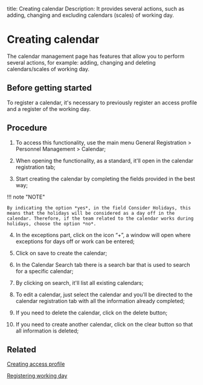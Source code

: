 title:  Creating calendar
Description: It provides several actions, such as adding, changing and excluding calendars (scales) of working day. 

# Creating calendar
The calendar management page has features that allow you to perform several actions, for example: adding, changing and deleting calendars/scales of working day. 

Before getting started
----------------

To register a calendar, it's necessary to previously register an access profile and a register of the working day.

Procedure
------------

1.  To access this functionality, use the main menu General Registration > Personnel Management > Calendar;

2.  When opening the functionality, as a standard, it'll open in the calendar registration tab;

3.  Start creating the calendar by completing the fields provided in the best way;

!!! note "NOTE"

    By indicating the option *yes*, in the field Consider Holidays, this means that the holidays will be considered as a day off in the calendar. Therefore, if the team related to the calendar works during holidays, choose the option *no*.

4.  In the exceptions part, click on the icon “+”, a window will open where exceptions for days off or work can be entered;

5. Click on save to create the calendar;

6. In the Calendar Search tab there is a search bar that is used to search for a specific calendar;

7. By clicking on search, it'll list all existing calendars;

8. To edit a calendar, just select the calendar and you'll be directed to the calendar registration tab with all the information already completed;

9. If you need to delete the calendar, click on the delete button;

10. If you need to create another calendar, click on the clear button so that all information is deleted;


Related
-----------

[Creating access profile](/en-us/4biz-helium/initial-settings/access-settings/profile/create-profile-access.html)

[Registering working day](/en-us/4biz-helium/platform-administration/time/create-working-day.html)

